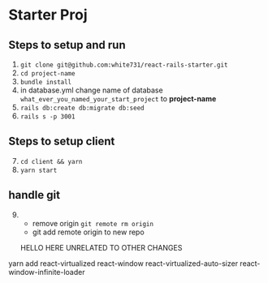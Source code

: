 # Starter Proj

## Steps to setup and run

1. `git clone git@github.com:white731/react-rails-starter.git`
2. `cd project-name`
3. `bundle install`
4. in database.yml change name of database `what_ever_you_named_your_start_project` to **project-name**
5. `rails db:create db:migrate db:seed`
6. `rails s -p 3001`

## Steps to setup client

7. `cd client && yarn`
8. `yarn start`

## handle git

9.  - remove origin `git remote rm origin`
    - git add remote origin to new repo

    HELLO HERE UNRELATED TO OTHER CHANGES

yarn add react-virtualized react-window react-virtualized-auto-sizer react-window-infinite-loader
